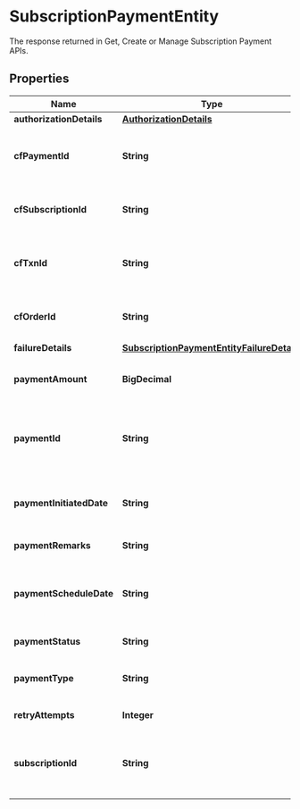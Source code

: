 

# SubscriptionPaymentEntity

The response returned in Get, Create or Manage Subscription Payment APIs.

## Properties

| Name | Type | Description | Notes |
|------------ | ------------- | ------------- | -------------|
|**authorizationDetails** | [**AuthorizationDetails**](AuthorizationDetails.md) |  |  [optional] |
|**cfPaymentId** | **String** | Cashfree subscription payment reference number |  [optional] |
|**cfSubscriptionId** | **String** | Cashfree subscription reference number |  [optional] |
|**cfTxnId** | **String** | Cashfree subscription payment transaction ID |  [optional] |
|**cfOrderId** | **String** | Cashfree subscription payment order ID |  [optional] |
|**failureDetails** | [**SubscriptionPaymentEntityFailureDetails**](SubscriptionPaymentEntityFailureDetails.md) |  |  [optional] |
|**paymentAmount** | **BigDecimal** | The charge amount of the payment. |  [optional] |
|**paymentId** | **String** | A unique ID passed by merchant for identifying the transaction. |  [optional] |
|**paymentInitiatedDate** | **String** | The date on which the payment was initiated. |  [optional] |
|**paymentRemarks** | **String** | Payment remarks. |  [optional] |
|**paymentScheduleDate** | **String** | The date on which the payment is scheduled to be processed. |  [optional] |
|**paymentStatus** | **String** | Status of the payment. |  [optional] |
|**paymentType** | **String** | Payment type. Can be AUTH or CHARGE. |  [optional] |
|**retryAttempts** | **Integer** | Retry attempts. |  [optional] |
|**subscriptionId** | **String** | A unique ID passed by merchant for identifying the subscription. |  [optional] |



